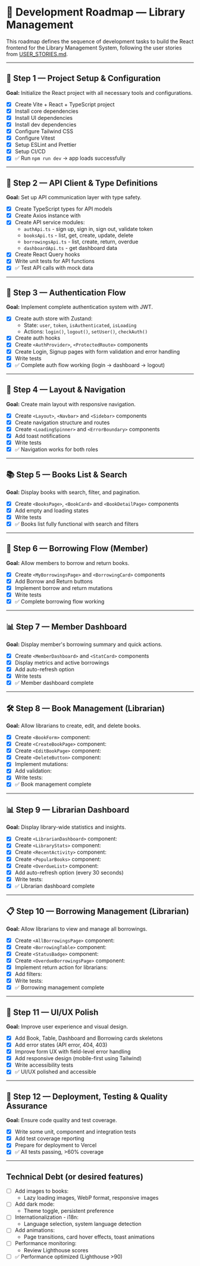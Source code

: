# 🧭 Development Roadmap — Library Management

This roadmap defines the sequence of development tasks to build the React frontend for the Library Management System, following the user stories from [USER_STORIES.md](./USER_STORIES.md).

---

## 🎨 Step 1 — Project Setup & Configuration

**Goal:** Initialize the React project with all necessary tools and configurations.

- [x] Create Vite + React + TypeScript project
- [x] Install core dependencies
- [x] Install UI dependencies
- [x] Install dev dependencies
- [x] Configure Tailwind CSS
- [x] Configure Vitest
- [x] Setup ESLint and Prettier
- [x] Setup CI/CD
- [x] ✅ Run `npm run dev` → app loads successfully

---

## 🔌 Step 2 — API Client & Type Definitions

**Goal:** Set up API communication layer with type safety.

- [x] Create TypeScript types for API models
- [x] Create Axios instance with
- [x] Create API service modules:
  - `authApi.ts` - sign up, sign in, sign out, validate token
  - `booksApi.ts` - list, get, create, update, delete
  - `borrowingsApi.ts` - list, create, return, overdue
  - `dashboardApi.ts` - get dashboard data
- [x] Create React Query hooks
- [x] Write unit tests for API functions
- [x] ✅ Test API calls with mock data

---

## 🔐 Step 3 — Authentication Flow

**Goal:** Implement complete authentication system with JWT.

- [x] Create auth store with Zustand:
  - State: `user`, `token`, `isAuthenticated`, `isLoading`
  - Actions: `login()`, `logout()`, `setUser()`, `checkAuth()`
- [x] Create auth hooks
- [x] Create `<AuthProvider>`, `<ProtectedRoute>` components
- [x] Create Login, Signup pages with form validation and error handling
- [x] Write tests
- [x] ✅ Complete auth flow working (login → dashboard → logout)

---

## 🧭 Step 4 — Layout & Navigation

**Goal:** Create main layout with responsive navigation.

- [x] Create `<Layout>`, `<Navbar>` and `<Sidebar>` components
- [x] Create navigation structure and routes
- [x] Create `<LoadingSpinner>` and `<ErrorBoundary>` components
- [x] Add toast notifications
- [x] Write tests
- [x] ✅ Navigation works for both roles

---

## 📚 Step 5 — Books List & Search

**Goal:** Display books with search, filter, and pagination.

- [x] Create `<BooksPage>`, `<BookCard>` and `<BookDetailPage>` components
- [x] Add empty and loading states
- [x] Write tests
- [x] ✅ Books list fully functional with search and filters

---

## 📖 Step 6 — Borrowing Flow (Member)

**Goal:** Allow members to borrow and return books.

- [x] Create `<MyBorrowingsPage>` and `<BorrowingCard>` components
- [x] Add Borrow and Return buttons
- [x] Implement borrow and return mutations
- [x] Write tests
- [x] ✅ Complete borrowing flow working

---

## 📊 Step 7 — Member Dashboard

**Goal:** Display member's borrowing summary and quick actions.

- [x] Create `<MemberDashboard>` and `<StatCard>` components
- [x] Display metrics and active borrowings
- [x] Add auto-refresh option
- [x] Write tests
- [x] ✅ Member dashboard complete

---

## 🛠️ Step 8 — Book Management (Librarian)

**Goal:** Allow librarians to create, edit, and delete books.

- [x] Create `<BookForm>` component:
- [x] Create `<CreateBookPage>` component:
- [x] Create `<EditBookPage>` component:
- [x] Create `<DeleteButton>` component:
- [x] Implement mutations:
- [x] Add validation:
- [x] Write tests:
- [x] ✅ Book management complete

---

## 📊 Step 9 — Librarian Dashboard

**Goal:** Display library-wide statistics and insights.

- [x] Create `<LibrarianDashboard>` component:
- [x] Create `<LibraryStats>` component:
- [x] Create `<RecentActivity>` component:
- [x] Create `<PopularBooks>` component:
- [x] Create `<OverdueList>` component:
- [x] Add auto-refresh option (every 30 seconds)
- [x] Write tests:
- [x] ✅ Librarian dashboard complete

---

## 📋 Step 10 — Borrowing Management (Librarian)

**Goal:** Allow librarians to view and manage all borrowings.

- [x] Create `<AllBorrowingsPage>` component:
- [x] Create `<BorrowingTable>` component:
- [x] Create `<StatusBadge>` component:
- [x] Create `<OverdueBorrowingsPage>` component:
- [x] Implement return action for librarians:
- [x] Add filters:
- [x] Write tests:
- [x] ✅ Borrowing management complete

---

## 🎨 Step 11 — UI/UX Polish

**Goal:** Improve user experience and visual design.

- [x] Add Book, Table, Dashboard and Borrowing cards skeletons
- [x] Add error states (API error, 404, 403)
- [x] Improve form UX with field-level error handling
- [x] Add responsive design (mobile-first using Tailwind)
- [x] Write accessibility tests
- [x] ✅ UI/UX polished and accessible

---

## 🧪 Step 12 — Deployment, Testing & Quality Assurance

**Goal:** Ensure code quality and test coverage.

- [x] Write some unit, component and integration tests
- [x] Add test coverage reporting
- [x] Prepare for deployment to Vercel
- [x] ✅ All tests passing, >60% coverage

---

## Technical Debt (or desired features)

- [ ] Add images to books:
  - Lazy loading images, WebP format, responsive images
- [ ] Add dark mode:
  - Theme toggle, persistent preference
- [ ] Internationalization - i18n:
  - Language selection, system language detection
- [ ] Add animations:
  - Page transitions, card hover effects, toast animations
- [ ] Performance monitoring:
  - Review Lighthouse scores
- [ ] ✅ Performance optimized (Lighthouse >90)
